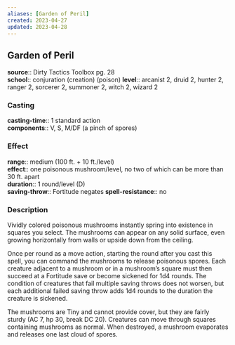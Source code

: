 ```yaml
---
aliases: [Garden of Peril]
created: 2023-04-27
updated: 2023-04-28
---
```


## Garden of Peril

**source**:: Dirty Tactics Toolbox pg. 28  
**school**:: conjuration (creation) (poison)
**level**:: arcanist 2, druid 2, hunter 2, ranger 2, sorcerer 2, summoner 2, witch 2, wizard 2

### Casting

**casting-time**:: 1 standard action  
**components**:: V, S, M/DF (a pinch of spores)

### Effect

**range**:: medium (100 ft. + 10 ft./level)  
**effect**:: one poisonous mushroom/level, no two of which can be more than 30 ft. apart  
**duration**:: 1 round/level (D)  
**saving-throw**:: Fortitude negates
**spell-resistance**:: no

### Description

Vividly colored poisonous mushrooms instantly spring into existence in squares you select. The mushrooms can appear on any solid surface, even growing horizontally from walls or upside down from the ceiling.  
  
Once per round as a move action, starting the round after you cast this spell, you can command the mushrooms to release poisonous spores. Each creature adjacent to a mushroom or in a mushroom’s square must then succeed at a Fortitude save or become sickened for 1d4 rounds. The condition of creatures that fail multiple saving throws does not worsen, but each additional failed saving throw adds 1d4 rounds to the duration the creature is sickened.  
  
The mushrooms are Tiny and cannot provide cover, but they are fairly sturdy (AC 7, hp 30, break DC 20). Creatures can move through squares containing mushrooms as normal. When destroyed, a mushroom evaporates and releases one last cloud of spores.
